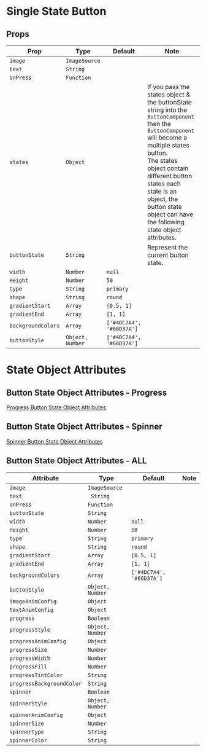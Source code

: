 # Single State Button
## Props
| Prop | Type | Default | Note |
|---|---|---|---|
| `image` | `ImageSource` | |
| `text`  | `String` | |
| `onPress` | `Function` | | | |
| `states` | `Object` | | If you pass the states object & the buttonState string into the `ButtonComponent` then the `ButtonComponent` will become a multiple states button. <br> The states object contain different button states each state is an object, the button state object can have the following state object attributes. | |
| `buttonState` | `String` | | Represent the current button state. | |
| `width` | `Number` | `null` | | |
| `Height` | `Number` | `50` | | |
| `type` | `String` | `primary` | | |
| `shape` | `String` | `round` | | |
| `gradientStart` | `Array` | `[0.5, 1]` | | |
| `gradientEnd` | `Array` | `[1, 1]` | | |
| `backgroundColors` | `Array` | `['#4DC7A4', '#66D37A']` | | |
| `buttonStyle` | `Object, Number` | `['#4DC7A4', '#66D37A']` | | |


<!-- # Multiple States Button
## Props
| Prop | Type | Default | Note |
|---|---|---|---|
| image | ImageSource | |
| text  | String | |
| onPress | Function | | | |
| states | Object | | | |
| buttonState | String | | | |
| width | Number | null | | |
| Height | Number | 50 | | |
| type | String | primary | | |
| shape | String | round | | |
| gradientStart | Array | [0.5, 1] | | |
| gradientEnd | Array | [1, 1] | | |
| backgroundColors | Array | ['#4DC7A4', '#66D37A'] | | | -->


# State Object Attributes

## Button State Object Attributes - Progress
<a href="https://github.com/jacklam718/react-native-button-component/blob/master/docs/progress-button-state-attributes.md" target="_blank">
  Progress Button State Object Attributes
</a>

## Button State Object Attributes - Spinner
<a href="https://github.com/jacklam718/react-native-button-component/blob/master/docs/spinner-button-state-attributes.md" target="_blank">
  Spinner Button State Object Attributes
</a>

## Button State Object Attributes - ALL
| Attribute | Type | Default | Note |
|---|---|---|---|
| `image` | `ImageSource` | |
| `text`  |` String` | |
| `onPress` | `Function` | | | |
| `buttonState` | `String` | | | |
| `width` | `Number` | `null` | | |
| `Height` | `Number` | `50` | | |
| `type` | `String` | `primary` | | |
| `shape` | `String` | `round` | | |
| `gradientStart` | `Array` | `[0.5, 1]` | | |
| `gradientEnd` | `Array` | `[1, 1]` | | |
| `backgroundColors` | `Array` | `['#4DC7A4', '#66D37A']` | | |
| `buttonStyle` | `Object, Number` | | | |
| `imageAnimConfig` | `Object` | | | |
| `textAnimConfig` | `Object` | | | |
| `progress` | `Boolean` | | | |
| `progressStyle` | `Object, Number` | | | |
| `progressAnimConfig` | `Object` | | | |
| `progressSize` | `Number` | | | |
| `progressWidth` | `Number` | | | |
| `progressFill` | `Number` | | | |
| `progressTintColor` | `String` | | | |
| `progressBackgroundColor` | `String` | | | |
| `spinner` | `Boolean` | | | |
| `spinnerStyle` | `Object, Number` | | | |
| `spinnerAnimConfig` | `Object` | | | |
| `spinnerSize` | `Number` | | | |
| `spinnerType` | `String` | | | |
| `spinnerColor` | `String` | | | |
